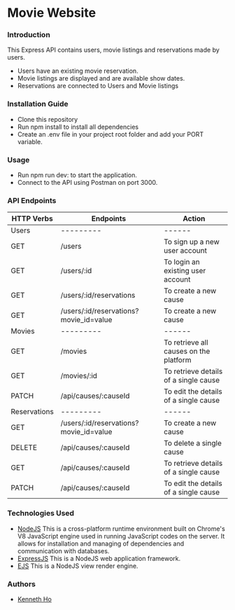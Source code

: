 # Movie Website

### Introduction

This Express API contains users, movie listings and reservations made by users.

- Users have an existing movie reservation.
- Movie listings are displayed and are available show dates.
- Reservations are connected to Users and Movie listings

### Installation Guide

- Clone this repository
- Run npm install to install all dependencies
- Create an .env file in your project root folder and add your PORT variable.

### Usage

- Run npm run dev: to start the application.
- Connect to the API using Postman on port 3000.

### API Endpoints

| HTTP Verbs   | Endpoints                              | Action                                 |
| ------------ | -------------------------------------- | -------------------------------------- |
| Users        | ---------                              | ------                                 |
| GET          | /users                                 | To sign up a new user account          |
| GET          | /users/:id                             | To login an existing user account      |
| GET          | /users/:id/reservations                | To create a new cause                  |
| GET          | /users/:id/reservations?movie_id=value | To create a new cause                  |
| Movies       | ---------                              | ------                                 |
| GET          | /movies                                | To retrieve all causes on the platform |
| GET          | /movies/:id                            | To retrieve details of a single cause  |
| PATCH        | /api/causes/:causeId                   | To edit the details of a single cause  |
| Reservations | ---------                              | ------                                 |
| GET          | /users/:id/reservations?movie_id=value | To create a new cause                  |
| DELETE       | /api/causes/:causeId                   | To delete a single cause               |
| GET          | /api/causes/:causeId                   | To retrieve details of a single cause  |
| PATCH        | /api/causes/:causeId                   | To edit the details of a single cause  |

### Technologies Used

- [NodeJS](https://nodejs.org/) This is a cross-platform runtime environment built on Chrome's V8 JavaScript engine used in running JavaScript codes on the server. It allows for installation and managing of dependencies and communication with databases.
- [ExpressJS](https://www.expresjs.org/) This is a NodeJS web application framework.
- [EJS](https://www.npmjs.com/package/ejs) This is a NodeJS view render engine.

### Authors

- [Kenneth Ho](https://github.com/hoken92/)
